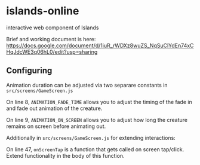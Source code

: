 # islands-online
interactive web component of Islands

Brief and working document is here: https://docs.google.com/document/d/1iuR_rWDXz8wuZS_NqSuClYdEn74xCHqJdcWE3q06hL0/edit?usp=sharing

## Configuring
Animation duration can be adjusted via two separare constants in `src/screens/GameScreen.js`

On line 8, `ANIMATION_FADE_TIME` allows you to adjust the timing of the fade in and fade out animation of the creature.

On line 9, `ANIMATION_ON_SCREEN` allows you to adjust how long the creature remains on screen before animating out.

Additionally in `src/screens/GameScreen.js` for extending interactions:

On line 47, `onScreenTap` is a function that gets called on screen tap/click. Extend functionality in the body of this function.